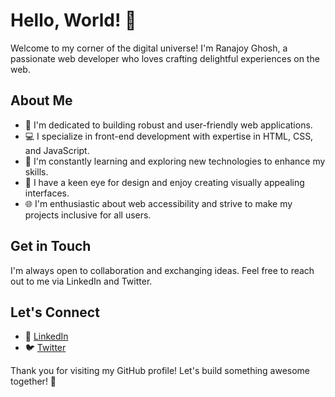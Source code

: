 # Hello, World! 👋

Welcome to my corner of the digital universe! I'm Ranajoy Ghosh, a passionate web developer who loves crafting delightful experiences on the web. 

## About Me

- 🚀 I'm dedicated to building robust and user-friendly web applications.
- 💻 I specialize in front-end development with expertise in HTML, CSS, and JavaScript.
- 🌱 I'm constantly learning and exploring new technologies to enhance my skills.
- 🎨 I have a keen eye for design and enjoy creating visually appealing interfaces.
- 🌐 I'm enthusiastic about web accessibility and strive to make my projects inclusive for all users.

## Get in Touch

I'm always open to collaboration and exchanging ideas. Feel free to reach out to me via LinkedIn and Twitter.

## Let's Connect

- 💼 [LinkedIn](https://www.linkedin.com/in/ranajoy-ghosh/)
- 🐦 [Twitter](https://twitter.com/RanajoyGhosh98)

Thank you for visiting my GitHub profile! Let's build something awesome together! 🚀
